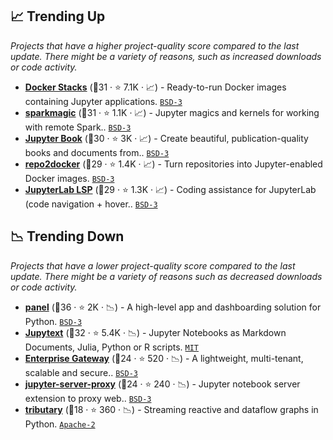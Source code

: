 ## 📈 Trending Up

_Projects that have a higher project-quality score compared to the last update. There might be a variety of reasons, such as increased downloads or code activity._

- <b><a href="https://github.com/jupyter/docker-stacks">Docker Stacks</a></b> (🥈31 ·  ⭐ 7.1K · 📈) - Ready-to-run Docker images containing Jupyter applications. <code><a href="http://bit.ly/3aKzpTv">BSD-3</a></code>
- <b><a href="https://github.com/jupyter-incubator/sparkmagic">sparkmagic</a></b> (🥇31 ·  ⭐ 1.1K · 📈) - Jupyter magics and kernels for working with remote Spark.. <code><a href="http://bit.ly/3aKzpTv">BSD-3</a></code>
- <b><a href="https://github.com/executablebooks/jupyter-book">Jupyter Book</a></b> (🥈30 ·  ⭐ 3K · 📈) - Create beautiful, publication-quality books and documents from.. <code><a href="http://bit.ly/3aKzpTv">BSD-3</a></code>
- <b><a href="https://github.com/jupyterhub/repo2docker">repo2docker</a></b> (🥈29 ·  ⭐ 1.4K · 📈) - Turn repositories into Jupyter-enabled Docker images. <code><a href="http://bit.ly/3aKzpTv">BSD-3</a></code>
- <b><a href="https://github.com/jupyter-lsp/jupyterlab-lsp">JupyterLab LSP</a></b> (🥇29 ·  ⭐ 1.3K · 📈) - Coding assistance for JupyterLab (code navigation + hover.. <code><a href="http://bit.ly/3aKzpTv">BSD-3</a></code>

## 📉 Trending Down

_Projects that have a lower project-quality score compared to the last update. There might be a variety of reasons such as decreased downloads or code activity._

- <b><a href="https://github.com/holoviz/panel">panel</a></b> (🥇36 ·  ⭐ 2K · 📉) - A high-level app and dashboarding solution for Python. <code><a href="http://bit.ly/3aKzpTv">BSD-3</a></code>
- <b><a href="https://github.com/mwouts/jupytext">Jupytext</a></b> (🥇32 ·  ⭐ 5.4K · 📉) - Jupyter Notebooks as Markdown Documents, Julia, Python or R scripts. <code><a href="http://bit.ly/34MBwT8">MIT</a></code>
- <b><a href="https://github.com/jupyter-server/enterprise_gateway">Enterprise Gateway</a></b> (🥇24 ·  ⭐ 520 · 📉) - A lightweight, multi-tenant, scalable and secure.. <code><a href="http://bit.ly/3aKzpTv">BSD-3</a></code>
- <b><a href="https://github.com/jupyterhub/jupyter-server-proxy">jupyter-server-proxy</a></b> (🥈24 ·  ⭐ 240 · 📉) - Jupyter notebook server extension to proxy web.. <code><a href="http://bit.ly/3aKzpTv">BSD-3</a></code>
- <b><a href="https://github.com/timkpaine/tributary">tributary</a></b> (🥉18 ·  ⭐ 360 · 📉) - Streaming reactive and dataflow graphs in Python. <code><a href="http://bit.ly/3nYMfla">Apache-2</a></code>

